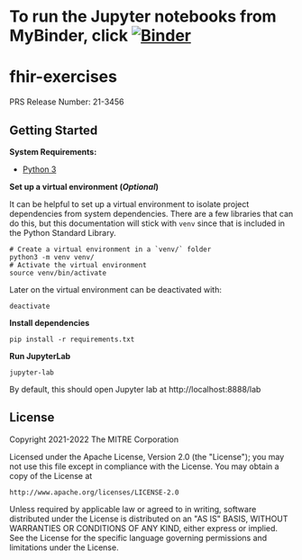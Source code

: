 # To run the Jupyter notebooks from MyBinder, click [![Binder](https://mybinder.org/badge_logo.svg)](https://mybinder.org/v2/gh/stevetsa/fhir-exercises/HEAD)


# fhir-exercises

PRS Release Number: 21-3456

## Getting Started

**System Requirements:**
* [Python 3](https://www.python.org/downloads/)

**Set up a virtual environment (_Optional_)**

It can be helpful to set up a virtual environment to isolate project dependencies from system dependencies.
There are a few libraries that can do this, but this documentation will stick with `venv` since that is included
in the Python Standard Library.

```shell
# Create a virtual environment in a `venv/` folder
python3 -m venv venv/
# Activate the virtual environment
source venv/bin/activate
```

Later on the virtual environment can be deactivated with:

```shell
deactivate
```

**Install dependencies**

```shell
pip install -r requirements.txt
```

**Run JupyterLab**

```shell
jupyter-lab
```

By default, this should open Jupyter lab at http://localhost:8888/lab

## License

Copyright 2021-2022 The MITRE Corporation

Licensed under the Apache License, Version 2.0 (the "License");
you may not use this file except in compliance with the License.
You may obtain a copy of the License at

    http://www.apache.org/licenses/LICENSE-2.0

Unless required by applicable law or agreed to in writing, software
distributed under the License is distributed on an "AS IS" BASIS,
WITHOUT WARRANTIES OR CONDITIONS OF ANY KIND, either express or implied.
See the License for the specific language governing permissions and
limitations under the License.
